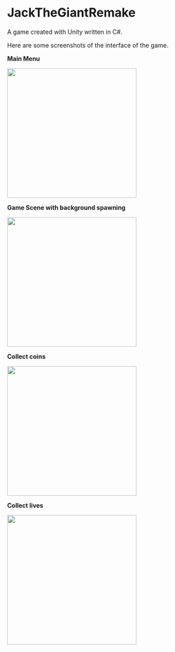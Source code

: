 # JackTheGiantRemake
A game created with Unity written in C#.

Here are some screenshots of the interface of the game.

<strong>Main Menu</strong>

<img src="https://github.com/xzhan140/JackTheGiantRemake/blob/master/screenshot/menu.png" width="300">

<strong>Game Scene with background spawning</strong>

<img src="https://github.com/xzhan140/JackTheGiantRemake/blob/master/screenshot/scene.png" width="300">

<strong>Collect coins</strong>

<img src="https://github.com/xzhan140/JackTheGiantRemake/blob/master/screenshot/coin.png" width="300">

<strong>Collect lives</strong>

<img src="https://github.com/xzhan140/JackTheGiantRemake/blob/master/screenshot/life.png" width="300">

